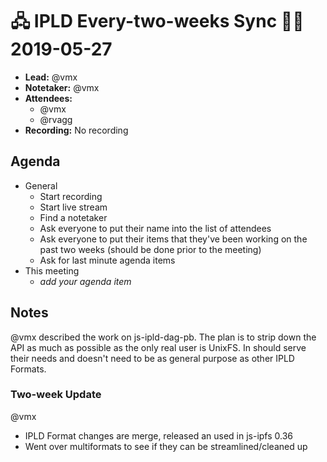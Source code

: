 # 🖧 IPLD Every-two-weeks Sync 🙌🏽 2019-05-27

- **Lead:** @vmx
- **Notetaker:** @vmx
- **Attendees:**
  - @vmx
  - @rvagg
- **Recording:** No recording


## Agenda

- General
  - Start recording
  - Start live stream
  - Find a notetaker
  - Ask everyone to put their name into the list of attendees
  - Ask everyone to put their items that they've been working on the past two weeks (should be done prior to the meeting)
  - Ask for last minute agenda items
- This meeting
  - _add your agenda item_


## Notes

<!-- After each call, the notetaker submits a PR to https://github.com/ipld/team-mgmt to store the notes on the meeting-notes folder -->

@vmx described the work on js-ipld-dag-pb. The plan is to strip down the API as much as possible as the only real user is UnixFS. In should serve their needs and doesn't need to be as general purpose as other IPLD Formats.


### Two-week Update

@vmx
 - IPLD Format changes are merge, released an used in js-ipfs 0.36
 - Went over multiformats to see if they can be streamlined/cleaned up
